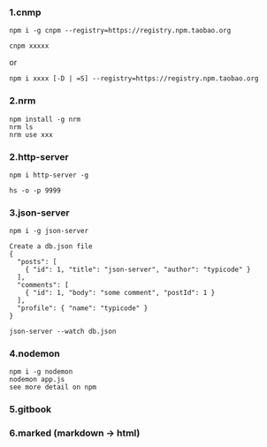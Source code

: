### 1.cnmp

   ```
   npm i -g cnpm --registry=https://registry.npm.taobao.org

   cnpm xxxxx
   ```
   or
   ```
   npm i xxxx [-D | =S] --registry=https://registry.npm.taobao.org
   ```

### 2.nrm
  ```
  npm install -g nrm
  nrm ls
  nrm use xxx
  ```
### 2.http-server

   ```
   npm i http-server -g

   hs -o -p 9999
   ```

### 3.json-server

   ```
   npm i -g json-server

   Create a db.json file
   {
     "posts": [
       { "id": 1, "title": "json-server", "author": "typicode" }
     ],
     "comments": [
       { "id": 1, "body": "some comment", "postId": 1 }
     ],
     "profile": { "name": "typicode" }
   }

   json-server --watch db.json
   ```

### 4.nodemon

   ```
   npm i -g nodemon
   nodemon app.js
   see more detail on npm
   ```

### 5.gitbook

### 6.marked (markdown -> html)

